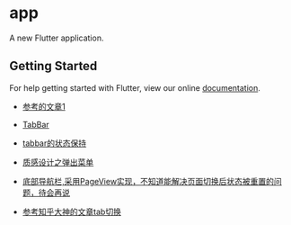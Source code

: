 # app

A new Flutter application.

## Getting Started

For help getting started with Flutter, view our online
[documentation](https://flutter.io/).

-   [参考的文章1](https://blog.csdn.net/u013000152/article/details/80940664)

-   [TabBar](https://blog.csdn.net/poorkick/article/details/80964641)
-   [tabbar的状态保持](https://www.jianshu.com/p/fbd1d0e22f9c)
-   [质感设计之弹出菜单](https://blog.csdn.net/hekaiyou/article/details/53897967?utm_source=gold_browser_extension)
-   [底部导航栏,采用PageView实现，不知道能解决页面切换后状态被重置的问题，待会再说](https://blog.csdn.net/u011045726/article/details/79583423)
-   [参考知乎大神的文章tab切换](https://zhuanlan.zhihu.com/p/37697590)